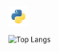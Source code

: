 <img title="Python" alt="Python" width="40px" src="https://raw.githubusercontent.com/github/explore/master/topics/python/python.png" />

![Top Langs](https://github-readme-stats.vercel.app/api/top-langs/?username=FlorensaDimer&layout=compact&locale=pt-br&theme=dracula)

